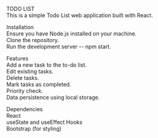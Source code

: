 TODO LIST <br>
This is a simple Todo List web application built with React.

Installation<br>
Ensure you have Node.js installed on your machine.<br>
Clone the repository.<br>
Run the development server -- npm start.<br>

Features<br>
Add a new task to the to-do list.<br>
Edit existing tasks.<br>
Delete tasks.<br>
Mark tasks as completed.<br>
Priority check.<br>
Data persistence using local storage.<br>


Dependencies<br>
React<br>
useState and useEffect Hooks<br>
Bootstrap (for styling)
